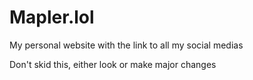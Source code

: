 # Mapler.lol
My personal website with the link to all my social medias

Don't skid this, either look or make major changes
